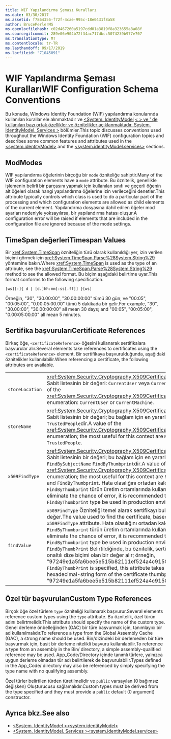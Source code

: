 ```yaml
---
title: WIF Yapılandırma Şeması Kuralları
ms.date: 03/30/2017
ms.assetid: f7864356-f72f-4cae-995c-18e0431f8a58
author: BrucePerlerMS
ms.openlocfilehash: c02d467260a5197cdd01a3819f8a323655a8a08f
ms.sourcegitcommit: 289e06e904b72f34ac717dbcc5074239b977e707
ms.translationtype: MT
ms.contentlocale: tr-TR
ms.lasthandoff: 09/17/2019
ms.locfileid: "71045091"
---
```

# <a name="wif-configuration-schema-conventions"></a><span data-ttu-id="a1c8d-102">WIF Yapılandırma Şeması Kuralları</span><span class="sxs-lookup"><span data-stu-id="a1c8d-102">WIF Configuration Schema Conventions</span></span>
<span data-ttu-id="a1c8d-103">Bu konuda, Windows Identity Foundation (WIF) yapılandırma konularında kullanılan kurallar ele alınmaktadır ve [ \<System. IdentityModel](../configure-apps/file-schema/windows-identity-foundation/system-identitymodel.md) [ \< > ve ' de kullanılan bazı ortak özellikler ve öznitelikler açıklanmaktadır. System. IdentityModel. Services >](../configure-apps/file-schema/windows-identity-foundation/system-identitymodel-services.md) bölümler.</span><span class="sxs-lookup"><span data-stu-id="a1c8d-103">This topic discusses conventions used throughout the Windows Identity Foundation (WIF) configuration topics and describes some common features and attributes used in the [\<system.identityModel>](../configure-apps/file-schema/windows-identity-foundation/system-identitymodel.md) and the [\<system.identityModel.services>](../configure-apps/file-schema/windows-identity-foundation/system-identitymodel-services.md) sections.</span></span>  
  
<a name="BKMK_Modes"></a>   
## <a name="modes"></a><span data-ttu-id="a1c8d-104">Mod</span><span class="sxs-lookup"><span data-stu-id="a1c8d-104">Modes</span></span>  
 <span data-ttu-id="a1c8d-105">WIF yapılandırma öğelerinin birçoğu bir `mode` özniteliğe sahiptir.</span><span class="sxs-lookup"><span data-stu-id="a1c8d-105">Many of the WIF configuration elements have a `mode` attribute.</span></span> <span data-ttu-id="a1c8d-106">Bu öznitelik, genellikle işlemenin belirli bir parçasını yapmak için kullanılan sınıfı ve geçerli öğenin alt öğeleri olarak hangi yapılandırma öğelerine izin verileceğini denetler.</span><span class="sxs-lookup"><span data-stu-id="a1c8d-106">This attribute typically controls which class is used to do a particular part of the processing and which configuration elements are allowed as child elements of the current element.</span></span> <span data-ttu-id="a1c8d-107">Yapılandırma dosyasına dahil edilen öğeler mod ayarları nedeniyle yoksayılırsa, bir yapılandırma hatası oluşur.</span><span class="sxs-lookup"><span data-stu-id="a1c8d-107">A configuration error will be raised if elements that are included in the configuration file are ignored because of the mode settings.</span></span>  
  
<a name="BKMK_TimespanValues"></a>   
## <a name="timespan-values"></a><span data-ttu-id="a1c8d-108">TimeSpan değerleri</span><span class="sxs-lookup"><span data-stu-id="a1c8d-108">Timespan Values</span></span>  
 <span data-ttu-id="a1c8d-109">Bir <xref:System.TimeSpan> özniteliğin türü olarak kullanıldığı yer, izin verilen biçimi görmek için <xref:System.TimeSpan.Parse%28System.String%29> yöntemine bakın.</span><span class="sxs-lookup"><span data-stu-id="a1c8d-109">Where <xref:System.TimeSpan> is used as the type of an attribute, see the <xref:System.TimeSpan.Parse%28System.String%29> method to see the allowed format.</span></span> <span data-ttu-id="a1c8d-110">Bu biçim aşağıdaki belirtime uyar.</span><span class="sxs-lookup"><span data-stu-id="a1c8d-110">This format conforms to the following specification.</span></span>  
  
`[ws][-]{ d | [d.]hh:mm[:ss[.ff]] }[ws]`  
  
 <span data-ttu-id="a1c8d-111">Örneğin, "30", "30.00:00", "30.00:00:00" tümü 30 gün; ve "00:05", "00:05:00", "0.00:05:00.00" tümü 5 dakikada bir gelir.</span><span class="sxs-lookup"><span data-stu-id="a1c8d-111">For example, "30", "30.00:00", "30.00:00:00" all mean 30 days; and "00:05", "00:05:00", "0.00:05:00.00" all mean 5 minutes.</span></span>  
  
<a name="BKMK_CertificateReferences"></a>   
## <a name="certificate-references"></a><span data-ttu-id="a1c8d-112">Sertifika başvuruları</span><span class="sxs-lookup"><span data-stu-id="a1c8d-112">Certificate References</span></span>  
 <span data-ttu-id="a1c8d-113">Birkaç öğe, `<certificateReference>` öğesini kullanarak sertifikalara başvurular alır.</span><span class="sxs-lookup"><span data-stu-id="a1c8d-113">Several elements take references to certificates using the `<certificateReference>` element.</span></span> <span data-ttu-id="a1c8d-114">Bir sertifikaya başvurulduğunda, aşağıdaki öznitelikler kullanılabilir.</span><span class="sxs-lookup"><span data-stu-id="a1c8d-114">When referencing a certificate, the following attributes are available.</span></span>  
  
|||  
|-|-|  
|`storeLocation`|<span data-ttu-id="a1c8d-115"><xref:System.Security.Cryptography.X509Certificates.StoreLocation> Sabit listesinin bir değeri: `CurrentUser` veya `CurrentMachine`.</span><span class="sxs-lookup"><span data-stu-id="a1c8d-115">A value of the <xref:System.Security.Cryptography.X509Certificates.StoreLocation> enumeration: `CurrentUser` or `CurrentMachine`.</span></span>|  
|`storeName`|<span data-ttu-id="a1c8d-116"><xref:System.Security.Cryptography.X509Certificates.StoreName> Sabit listesinin bir değeri; bu bağlam için en yararlı değer ve ' `My` `TrustedPeople`dir.</span><span class="sxs-lookup"><span data-stu-id="a1c8d-116">A value of the <xref:System.Security.Cryptography.X509Certificates.StoreName> enumeration; the most useful for this context are `My` and `TrustedPeople`.</span></span>|  
|`x509FindType`|<span data-ttu-id="a1c8d-117"><xref:System.Security.Cryptography.X509Certificates.X509FindType> Sabit listesinin bir değeri; bu bağlam için en yararlı değer ve ' `FindBySubjectName` `FindByThumbprint`dir.</span><span class="sxs-lookup"><span data-stu-id="a1c8d-117">A value of the <xref:System.Security.Cryptography.X509Certificates.X509FindType> enumeration; the most useful for this context are `FindBySubjectName` and `FindByThumbprint`.</span></span> <span data-ttu-id="a1c8d-118">Hata olasılığını ortadan kaldırmak için, `FindByThumbprint` türün üretim ortamlarında kullanılması önerilir.</span><span class="sxs-lookup"><span data-stu-id="a1c8d-118">To eliminate the chance of error, it is recommended that the `FindByThumbprint` type be used in production environments.</span></span>|  
|`findValue`|<span data-ttu-id="a1c8d-119">`x509FindType` Özniteliği temel alarak sertifikayı bulmak için kullanılan değer.</span><span class="sxs-lookup"><span data-stu-id="a1c8d-119">The value used to find the certificate, based on the `x509FindType` attribute.</span></span> <span data-ttu-id="a1c8d-120">Hata olasılığını ortadan kaldırmak için, `FindByThumbprint` türün üretim ortamlarında kullanılması önerilir.</span><span class="sxs-lookup"><span data-stu-id="a1c8d-120">To eliminate the chance of error, it is recommended that the `FindByThumbprint` type be used in production environments.</span></span> <span data-ttu-id="a1c8d-121">`FindByThumbPrint` Belirtildiğinde, bu öznitelik, sertifika parmak izinin onaltılı dize biçimi olan bir değer alır; örneğin, "97249e1a5fa6bee5e515b82111ef524a4c91583f".</span><span class="sxs-lookup"><span data-stu-id="a1c8d-121">When `FindByThumbPrint` is specified, this attribute takes a value that is the hexadecimal-string form of the certificate thumbprint; for example, "97249e1a5fa6bee5e515b82111ef524a4c91583f".</span></span>|  
  
<a name="BKMK_CustomTypeReferences"></a>   
## <a name="custom-type-references"></a><span data-ttu-id="a1c8d-122">Özel tür başvuruları</span><span class="sxs-lookup"><span data-stu-id="a1c8d-122">Custom Type References</span></span>  
 <span data-ttu-id="a1c8d-123">Birçok öğe özel türlere `type` özniteliği kullanarak başvurur.</span><span class="sxs-lookup"><span data-stu-id="a1c8d-123">Several elements reference custom types using the `type` attribute.</span></span> <span data-ttu-id="a1c8d-124">Bu öznitelik, özel türün adını belirtmelidir.</span><span class="sxs-lookup"><span data-stu-id="a1c8d-124">This attribute should specify the name of the custom type.</span></span> <span data-ttu-id="a1c8d-125">Genel derleme önbelleğinden (GAC) bir türe başvurmak için, tanımlayıcı bir ad kullanılmalıdır.</span><span class="sxs-lookup"><span data-stu-id="a1c8d-125">To reference a type from the Global Assembly Cache (GAC), a strong name should be used.</span></span> <span data-ttu-id="a1c8d-126">Bin/dizindeki bir derlemeden bir türe başvurmak için, basit bir derleme nitelikli başvuru kullanılabilir.</span><span class="sxs-lookup"><span data-stu-id="a1c8d-126">To reference a type from an assembly in the Bin/ directory, a simple assembly-qualified reference may be used.</span></span> <span data-ttu-id="a1c8d-127">App_Code/Directory içinde tanımlı türlere, yalnızca uygun derleme olmadan tür adı belirtilerek de başvurulabilir.</span><span class="sxs-lookup"><span data-stu-id="a1c8d-127">Types defined in the App_Code/ directory may also be referenced by simply specifying the type name with no qualifying assembly.</span></span>  
  
 <span data-ttu-id="a1c8d-128">Özel türler belirtilen türden türetilmelidir ve `public` varsayılan (0 bağımsız değişken) Oluşturucusu sağlamalıdır.</span><span class="sxs-lookup"><span data-stu-id="a1c8d-128">Custom types must be derived from the type specified and they must provide a `public` default (0 argument) constructor.</span></span>  
  
## <a name="see-also"></a><span data-ttu-id="a1c8d-129">Ayrıca bkz.</span><span class="sxs-lookup"><span data-stu-id="a1c8d-129">See also</span></span>

- [<span data-ttu-id="a1c8d-130">\<System. IdentityModel ></span><span class="sxs-lookup"><span data-stu-id="a1c8d-130">\<system.identityModel></span></span>](../configure-apps/file-schema/windows-identity-foundation/system-identitymodel.md)
- [<span data-ttu-id="a1c8d-131">\<System. IdentityModel. Services ></span><span class="sxs-lookup"><span data-stu-id="a1c8d-131">\<system.identityModel.services></span></span>](../configure-apps/file-schema/windows-identity-foundation/system-identitymodel-services.md)
